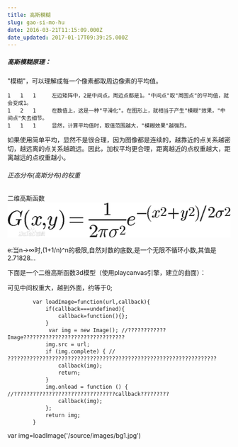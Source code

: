 ```yaml
---
title: 高斯模糊
slug: gao-si-mo-hu
date: 2016-03-21T11:15:09.000Z
date_updated: 2017-01-17T09:39:25.000Z
---
```


##### 高斯模糊原理：

"模糊"，可以理解成每一个像素都取周边像素的平均值。

    1   1   1     左边矩阵中，2是中间点，周边点都是1。"中间点"取"周围点"的平均值，就会变成1。  
    1   2   1     在数值上，这是一种"平滑化"。在图形上，就相当于产生"模糊"效果，"中间点"失去细节。  
    1   1   1     显然，计算平均值时，取值范围越大，"模糊效果"越强烈。  
    

如果使用简单平均，显然不是很合理，因为图像都是连续的，越靠近的点关系越密切，越远离的点关系越疏远。因此，加权平均更合理，距离越近的点权重越大，距离越远的点权重越小。

###### 正态分布(高斯分布)的权重

二维高斯函数
![](/source/images/2016/03/aec379310a55b319a9ad000b41a98226cffc1773.jpg)

e:当n→∞时,(1+1/n)^n的极限,自然对数的底数,是一个无限不循环小数,其值是2.71828...

下面是一个二维高斯函数3d模型（使用playcanvas引擎，建立的曲面）：

可见中间权重大，越到外面，约等于0;

		  	var loadImage=function(url,callback){
		  		if(callback===undefined){
		  			callback=function(){};
		  		}
           		 var img = new Image(); //????????????Image????????????????????????????????
            	img.src = url;
            	if (img.complete) { // ??????????????????????????????????????????????????????????????????
              		callback(img);
              		return;
            	}
            	img.onload = function () { //????????????????????????????????callback?????????
             		callback(img);
            	};
        	 	return img;
   			}
var img=loadImage('/source/images/bg1.jpg')
